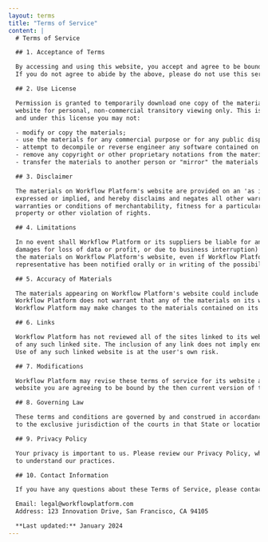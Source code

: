 ```yaml
---
layout: terms
title: "Terms of Service"
content: |
  # Terms of Service

  ## 1. Acceptance of Terms

  By accessing and using this website, you accept and agree to be bound by the terms and provision of this agreement. 
  If you do not agree to abide by the above, please do not use this service.

  ## 2. Use License

  Permission is granted to temporarily download one copy of the materials (information or software) on Workflow Platform's 
  website for personal, non-commercial transitory viewing only. This is the grant of a license, not a transfer of title, 
  and under this license you may not:

  - modify or copy the materials;
  - use the materials for any commercial purpose or for any public display (commercial or non-commercial);
  - attempt to decompile or reverse engineer any software contained on Workflow Platform's website;
  - remove any copyright or other proprietary notations from the materials;
  - transfer the materials to another person or "mirror" the materials on any other server.

  ## 3. Disclaimer

  The materials on Workflow Platform's website are provided on an 'as is' basis. Workflow Platform makes no warranties, 
  expressed or implied, and hereby disclaims and negates all other warranties including without limitation, implied 
  warranties or conditions of merchantability, fitness for a particular purpose, or non-infringement of intellectual 
  property or other violation of rights.

  ## 4. Limitations

  In no event shall Workflow Platform or its suppliers be liable for any damages (including, without limitation, 
  damages for loss of data or profit, or due to business interruption) arising out of the use or inability to use 
  the materials on Workflow Platform's website, even if Workflow Platform or a Workflow Platform authorized 
  representative has been notified orally or in writing of the possibility of such damage.

  ## 5. Accuracy of Materials

  The materials appearing on Workflow Platform's website could include technical, typographical, or photographic errors. 
  Workflow Platform does not warrant that any of the materials on its website are accurate, complete or current. 
  Workflow Platform may make changes to the materials contained on its website at any time without notice.

  ## 6. Links

  Workflow Platform has not reviewed all of the sites linked to its website and is not responsible for the contents 
  of any such linked site. The inclusion of any link does not imply endorsement by Workflow Platform of the site. 
  Use of any such linked website is at the user's own risk.

  ## 7. Modifications

  Workflow Platform may revise these terms of service for its website at any time without notice. By using this 
  website you are agreeing to be bound by the then current version of these Terms and Conditions of Use.

  ## 8. Governing Law

  These terms and conditions are governed by and construed in accordance with the laws and you irrevocably submit 
  to the exclusive jurisdiction of the courts in that State or location.

  ## 9. Privacy Policy

  Your privacy is important to us. Please review our Privacy Policy, which also governs your use of the Service, 
  to understand our practices.

  ## 10. Contact Information

  If you have any questions about these Terms of Service, please contact us at:

  Email: legal@workflowplatform.com  
  Address: 123 Innovation Drive, San Francisco, CA 94105

  **Last updated:** January 2024
---
```

